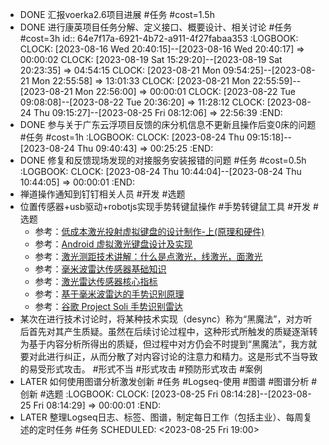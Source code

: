 - DONE 汇报voerka2.6项目进展 #任务 #cost=1.5h
- DONE 进行康英项目任务分解、定义接口、概要设计、相关讨论 #任务 #cost=3h
  id:: 64e7f17a-6921-4b72-a911-4f27fabaa353
  :LOGBOOK:
  CLOCK: [2023-08-16 Wed 20:40:15]--[2023-08-16 Wed 20:40:17] =>  00:00:02
  CLOCK: [2023-08-19 Sat 15:29:20]--[2023-08-19 Sat 20:23:35] =>  04:54:15
  CLOCK: [2023-08-21 Mon 09:54:25]--[2023-08-21 Mon 22:55:58] =>  13:01:33
  CLOCK: [2023-08-21 Mon 22:55:59]--[2023-08-21 Mon 22:56:00] =>  00:00:01
  CLOCK: [2023-08-22 Tue 09:08:08]--[2023-08-22 Tue 20:36:20] =>  11:28:12
  CLOCK: [2023-08-24 Thu 09:15:27]--[2023-08-25 Fri 08:12:06] =>  22:56:39
  :END:
- DONE 参与关于广东云浮项目反馈的床分机信息不更新且操作后变0床的问题 #任务 #cost=1h
  :LOGBOOK:
  CLOCK: [2023-08-24 Thu 09:15:18]--[2023-08-24 Thu 09:40:43] =>  00:25:25
  :END:
- DONE 修复和反馈现场发现的对接服务安装报错的问题 #任务 #cost=0.5h
  :LOGBOOK:
  CLOCK: [2023-08-24 Thu 10:44:04]--[2023-08-24 Thu 10:44:05] =>  00:00:01
  :END:
- 禅道操作通知到钉钉相关人员 #开发 #选题
- 位置传感器+usb驱动+robotjs实现手势转键鼠操作 #手势转键鼠工具 #开发 #选题
	- 参考：[低成本激光投射虚拟键盘的设计制作-上(原理和硬件)](http://www.csksoft.net/blog/post/lowcost.laserkbd_part1.html)
	- 参考：[Android 虚拟激光键盘设计及实现](https://flyflypeng.tech/android/2015/05/19/Android-Virtual-Keyboard.html)
	- 参考：[激光测距技术讲解：什么是点激光，线激光，面激光](https://zhuanlan.zhihu.com/p/576326077)
	- 参考：[毫米波雷达传感器基础知识](https://www.ti.com/cn/lit/wp/zhcy075/zhcy075.pdf?ts=1692846300606&ref_url=https%253A%252F%252Fwww.google.com.hk%252F)
	- 参考：[激光雷达传感器核心指标](https://www.slamtec.com/en/News/Detail/182)
	- 参考：[基于毫米波雷达的手势识别原理](https://zhuanlan.zhihu.com/p/363654621)
	- 参考：[谷歌 Project Soli 手势识别雷达](https://rf.eefocus.com/article/id-333029)
- 某次在进行技术讨论时，将某种技术实现（desync）称为“黑魔法”，对方听后首先对其产生质疑。虽然在后续讨论过程中，这种形式所触发的质疑逐渐转为基于内容分析所得出的质疑，但过程中对方仍会不时提到“黑魔法”，我方就要对此进行纠正，从而分散了对内容讨论的注意力和精力。这是形式不当导致的易受形式攻击。 #形式不当 #形式攻击 #预防形式攻击 #案例
- LATER 如何使用图谱分析激发创新 #任务 #Logseq-使用 #图谱 #图谱分析 #创新 #选题
  :LOGBOOK:
  CLOCK: [2023-08-25 Fri 08:14:28]--[2023-08-25 Fri 08:14:29] =>  00:00:01
  :END:
- LATER 整理Logseq日志、标签、图谱，制定每日工作（包括主业）、每周复述的定时任务 #任务
  SCHEDULED: <2023-08-25 Fri 19:00>